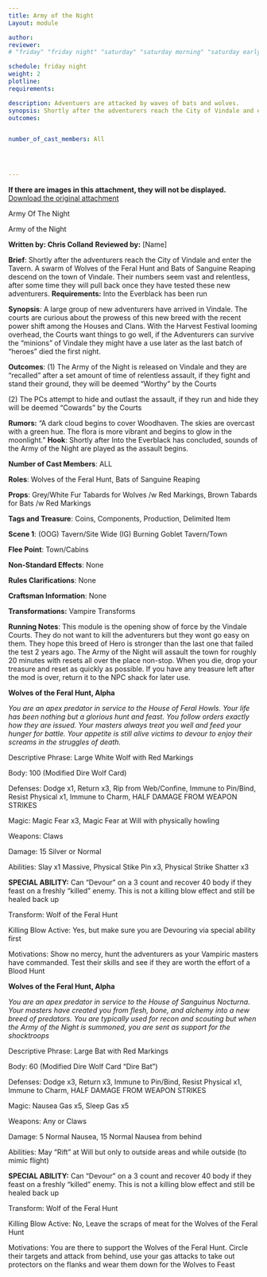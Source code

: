 ```yaml
---
title: Army of the Night
Layout: module

author: 
reviewer: 
# "friday" "friday night" "saturday" "saturday morning" "saturday early afternoon" "saturday early evening" "saturday night" "reaction" "tavern setup" "townsfolk" "randoms"

schedule: friday night
weight: 2
plotline: 
requirements: 

description: Adventuers are attacked by waves of bats and wolves. 
synopsis: Shortly after the adventurers reach the City of Vindale and enter the Tavern. A swarm of Wolves of the Feral Hunt and Bats of Sanguine Reaping descend on the town of Vindale. Their numbers seem vast and relentless, after some time they will pull back once they have tested these new adventurers. 
outcomes: 


number_of_cast_members: All




---
```


**If there are images in this attachment, they will not be displayed.**  [Download the original attachment](https://mail-attachment.googleusercontent.com/attachment/u/0/?view=att&th=18a764cc663ee3b5&attid=0.1&disp=attd&zw)

Army Of The Night

Army of the Night

 

 

**Written by: Chris Colland**        **Reviewed by:** [Name] 
 
**Brief**: Shortly after the adventurers reach the City of Vindale and enter the Tavern. A swarm of Wolves of the Feral Hunt and Bats of Sanguine Reaping descend on the town of Vindale. Their numbers seem vast and relentless, after some time they will pull back once they have tested these new adventurers. 
**Requirements:** Into the Everblack has been run

 

**Synopsis**: A large group of new adventurers have arrived in Vindale. The courts are curious about the prowess of this new breed with the recent power shift among the Houses and Clans. With the Harvest Festival looming overhead, the Courts want things to go well, if the Adventurers can survive the “minions” of Vindale they might have a use later as the last batch of “heroes” died the first night.

 

**Outcomes**: (1) The Army of the Night is released on Vindale and they are “recalled” after a set amount of time of relentless assault, if they fight and stand their ground, they will be deemed “Worthy” by the Courts

(2) The PCs attempt to hide and outlast the assault, if they run and hide they will be deemed “Cowards” by the Courts

 

**Rumors:** “A dark cloud begins to cover Woodhaven. The skies are overcast with a green hue. The flora is more vibrant and begins to glow in the moonlight.” 
**Hook**: Shortly after Into the Everblack has concluded, sounds of the Army of the Night are played as the assault begins.

**Number of Cast Members**: ALL

**Roles**: Wolves of the Feral Hunt, Bats of Sanguine Reaping

**Props**: Grey/White Fur Tabards for Wolves /w Red Markings, Brown Tabards for Bats /w Red Markings

**Tags and Treasure**: Coins, Components, Production, Delimited Item

**Scene 1**: (OOG) Tavern/Site Wide (IG) Burning Goblet Tavern/Town

**Flee Point**: Town/Cabins

**Non-Standard Effects**: None

**Rules Clarifications**: None

**Craftsman Information**: None

**Transformations:** Vampire Transforms

**Running Notes**: This module is the opening show of force by the Vindale Courts. They do not want to kill the adventurers but they wont go easy on them. They hope this breed of Hero is stronger than the last one that failed the test 2 years ago. The Army of the Night will assault the town for roughly 20 minutes with resets all over the place non-stop. When you die, drop your treasure and reset as quickly as possible. If you have any treasure left after the mod is over, return it to the NPC shack for later use.

**Wolves of the Feral Hunt, Alpha**

*You are an apex predator in service to the House of Feral Howls. Your life has been nothing but a glorious hunt and feast. You follow orders exactly how they are issued. Your masters always treat you well and feed your hunger for battle. Your appetite is still alive victims to devour to enjoy their screams in the struggles of death.*

Descriptive Phrase: Large White Wolf with Red Markings

Body: 100 (Modified Dire Wolf Card)

Defenses: Dodge x1, Return x3, Rip from Web/Confine, Immune to Pin/Bind, Resist Physical x1, Immune to Charm, HALF DAMAGE FROM WEAPON STRIKES

Magic: Magic Fear x3, Magic Fear at Will with physically howling

Weapons: Claws

Damage: 15 Silver or Normal

Abilities: Slay x1 Massive, Physical Stike Pin x3, Physical Strike Shatter x3

**SPECIAL ABILITY:** Can “Devour” on a 3 count and recover 40 body if they feast on a freshly “killed” enemy. This is not a killing blow effect and still be healed back up

Transform: Wolf of the Feral Hunt

Killing Blow Active: Yes, but make sure you are Devouring via special ability first

Motivations: Show no mercy, hunt the adventurers as your Vampiric masters have commanded. Test their skills and see if they are worth the effort of a Blood Hunt

 

 

 

 

 

 

 

 

 

 

 

**Wolves of the Feral Hunt, Alpha**

*You are an apex predator in service to the House of Sanguinus Nocturna. Your masters have created you from flesh, bone, and alchemy into a new breed of predators. You are typically used for recon and scouting but when the Army of the Night is summoned, you are sent as support for the shocktroops*

Descriptive Phrase: Large Bat with Red Markings

Body: 60 (Modified Dire Wolf Card “Dire Bat”)

Defenses: Dodge x3, Return x3, Immune to Pin/Bind, Resist Physical x1, Immune to Charm, HALF DAMAGE FROM WEAPON STRIKES

Magic: Nausea Gas x5, Sleep Gas x5

Weapons: Any or Claws

Damage: 5 Normal Nausea, 15 Normal Nausea from behind

Abilities: May “Rift” at Will but only to outside areas and while outside (to mimic flight)

**SPECIAL ABILITY:** Can “Devour” on a 3 count and recover 40 body if they feast on a freshly “killed” enemy. This is not a killing blow effect and still be healed back up

Transform: Wolf of the Feral Hunt

Killing Blow Active: No, Leave the scraps of meat for the Wolves of the Feral Hunt

Motivations: You are there to support the Wolves of the Feral Hunt. Circle their targets and attack from behind, use your gas attacks to take out protectors on the flanks and wear them down for the Wolves to Feast

 

 

 

 

 
